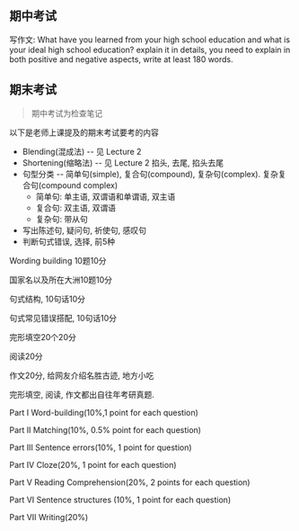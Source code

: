 ## 期中考试

写作文: What have you learned from your high school education and what is your ideal high school education? explain it in details, you need to explain in both positive and negative aspects, write at least 180 words.

## 期末考试

> 期中考试为检查笔记

以下是老师上课提及的期末考试要考的内容

* Blending(混成法) -- 见 Lecture 2
* Shortening(缩略法) -- 见 Lecture 2 掐头, 去尾, 掐头去尾
* 句型分类 -- 简单句(simple), 复合句(compound), 复杂句(complex). 复杂复合句(compound complex)
  * 简单句: 单主语, 双谓语和单谓语, 双主语
  * 复合句: 双主语, 双谓语
  * 复杂句: 带从句
* 写出陈述句, 疑问句, 祈使句, 感叹句
* 判断句式错误, 选择, 前5种

Wording building 10题10分

国家名以及所在大洲10题10分

句式结构, 10句话10分

句式常见错误搭配, 10句话10分

完形填空20个20分

阅读20分

作文20分, 给网友介绍名胜古迹, 地方小吃

完形填空, 阅读, 作文都出自往年考研真题.

Part Ⅰ Word-building(10%,1 point for each question)

Part Ⅱ Matching(10%, 0.5% point for each question)

Part Ⅲ Sentence errors(10%, 1 point for question)

Part Ⅳ Cloze(20%, 1 point for each question)

Part Ⅴ Reading Comprehension(20%, 2 points for each question)

Part Ⅵ Sentence structures (10%, 1 point for each question)

Part Ⅶ Writing(20%)
